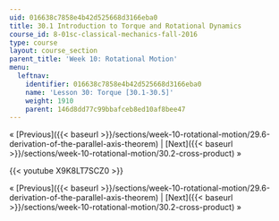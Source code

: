 ```yaml
---
uid: 016638c7858e4b42d525668d3166eba0
title: 30.1 Introduction to Torque and Rotational Dynamics
course_id: 8-01sc-classical-mechanics-fall-2016
type: course
layout: course_section
parent_title: 'Week 10: Rotational Motion'
menu:
  leftnav:
    identifier: 016638c7858e4b42d525668d3166eba0
    name: 'Lesson 30: Torque [30.1-30.5]'
    weight: 1910
    parent: 146d8dd77c99bbafceb8ed10af8bee47
---
```


« [Previous]({{< baseurl >}}/sections/week-10-rotational-motion/29.6-derivation-of-the-parallel-axis-theorem) | [Next]({{< baseurl >}}/sections/week-10-rotational-motion/30.2-cross-product) »

{{< youtube X9K8LT7SCZ0 >}}

« [Previous]({{< baseurl >}}/sections/week-10-rotational-motion/29.6-derivation-of-the-parallel-axis-theorem) | [Next]({{< baseurl >}}/sections/week-10-rotational-motion/30.2-cross-product) »